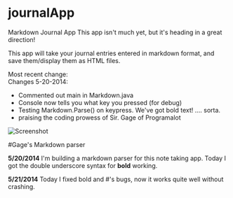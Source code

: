 journalApp
==========

Markdown Journal App
This app isn't much yet, but it's heading in a great direction!

This app will take your journal entries entered in markdown format, and save them/display them as 
HTML files.  

Most recent change:  
Changes 5-20-2014:  
- Commented out main in Markdown.java  
- Console now tells you what key you pressed (for debug)  
- Testing Markdown.Parse() on keypress.  We've got bold text! .... sorta.  
- praising the coding prowess of Sir. Gage of Programalot  

![Screenshot](https://raw.github.com/jolleyboy/journalApp/master/screenshot.png)

#Gage's Markdown parser

__5/20/2014__ I'm building a markdown parser for this note taking app. Today I got the double underscore syntax for __bold__ working.

__5/21/2014__ Today I fixed bold and #'s bugs, now it works quite well without crashing.
